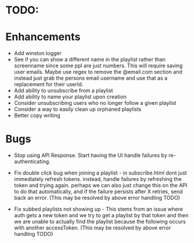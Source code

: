 # TODO:

# Enhancements

- Add winston logger
- See if you can show a different name in the playlist rather than screenname since some ppl are just numbers. This will require saving user emails. Maybe use regex to remove the @email.com section and instead just grab the persons email username and use that as a replacement for their userId.
- Add ability to unsubscribe from a playlist
- Add ability to name your playlist upon creation
- Consider unsubscribing users who no longer follow a given playlist
- Consider a way to easily clean up orphaned playlists
- Better copy writing

# Bugs

- Stop using API Response. Start having the UI handle failures by re-authenticating.

- Fix double click bug when joining a playlist - in subscribe.html dont just immediately refresh tokens. instead, handle failures by refreshing the token and trying again. perhaps we can also just change this on the API to do that automatically, and if the failure persists after X retries, send back an error. (This may be resolved by above error handling TODO)

- Fix subbed playlists not showing up - This stems from an issue where auth gets a new token and we try to get a playlist by that token and then we are unable to actually find the playlist because the following occurs with another accessToken. (This may be resolved by above error handling TODO)
